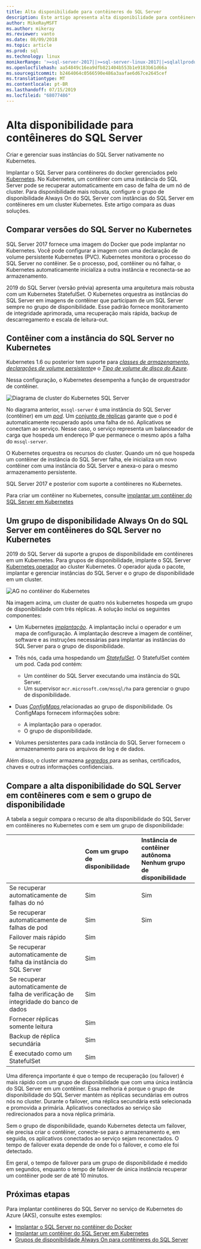 ```yaml
---
title: Alta disponibilidade para contêineres do SQL Server
description: Este artigo apresenta alta disponibilidade para contêineres do SQL Server
author: MikeRayMSFT
ms.author: mikeray
ms.reviewer: vanto
ms.date: 08/09/2018
ms.topic: article
ms.prod: sql
ms.technology: linux
monikerRange: '>=sql-server-2017||>=sql-server-linux-2017||=sqlallproducts-allversions'
ms.openlocfilehash: aa54849c16ea9dfb821404b553b1e9183b61d66a
ms.sourcegitcommit: b2464064c0566590e486a3aafae6d67ce2645cef
ms.translationtype: MT
ms.contentlocale: pt-BR
ms.lasthandoff: 07/15/2019
ms.locfileid: "68077486"
---
```

# <a name="high-availability-for-sql-server-containers"></a>Alta disponibilidade para contêineres do SQL Server

Criar e gerenciar suas instâncias do SQL Server nativamente no Kubernetes.

Implantar o SQL Server para contêineres do docker gerenciados pelo [Kubernetes](https://kubernetes.io/). No Kubernetes, um contêiner com uma instância do SQL Server pode se recuperar automaticamente em caso de falha de um nó de cluster. Para disponibilidade mais robusta, configure o grupo de disponibilidade Always On do SQL Server com instâncias do SQL Server em contêineres em um cluster Kubernetes. Este artigo compara as duas soluções.

## <a name="compare-sql-server-versions-on-kubernetes"></a>Comparar versões do SQL Server no Kubernetes

SQL Server 2017 fornece uma imagem do Docker que pode implantar no Kubernetes. Você pode configurar a imagem com uma declaração de volume persistente Kubernetes (PVC). Kubernetes monitora o processo do SQL Server no contêiner. Se o processo, pod, contêiner ou nó falhar, o Kubernetes automaticamente inicializa a outra instância e reconecta-se ao armazenamento.

2019 do SQL Server (versão prévia) apresenta uma arquitetura mais robusta com um Kubernetes StatefulSet. O Kubernetes orquestra as instâncias do SQL Server em imagens de contêiner que participam de um SQL Server sempre no grupo de disponibilidade. Esse padrão fornece monitoramento de integridade aprimorada, uma recuperação mais rápida, backup de descarregamento e escala de leitura-out.  

## <a name="container-with-sql-server-instance-on-kubernetes"></a>Contêiner com a instância do SQL Server no Kubernetes

Kubernetes 1.6 ou posterior tem suporte para [ *classes de armazenamento*](https://kubernetes.io/docs/concepts/storage/storage-classes/), [ *declarações de volume persistente*](https://kubernetes.io/docs/concepts/storage/storage-classes/#persistentvolumeclaims)e o [  *Tipo de volume de disco do Azure*](https://github.com/kubernetes/examples/tree/master/staging/volumes/azure_disk). 

Nessa configuração, o Kubernetes desempenha a função de orquestrador de contêiner. 

![Diagrama de cluster do Kubernetes SQL Server](media/tutorial-sql-server-containers-kubernetes/kubernetes-sql.png)

No diagrama anterior, `mssql-server` é uma instância do SQL Server (contêiner) em um [ *pod*](https://kubernetes.io/docs/concepts/workloads/pods/pod/). Um [conjunto de réplicas](https://kubernetes.io/docs/concepts/workloads/controllers/replicaset/) garante que o pod é automaticamente recuperado após uma falha de nó. Aplicativos se conectam ao serviço. Nesse caso, o serviço representa um balanceador de carga que hospeda um endereço IP que permanece o mesmo após a falha do `mssql-server`.

O Kubernetes orquestra os recursos do cluster. Quando um nó que hospeda um contêiner de instância do SQL Server falha, ele inicializa um novo contêiner com uma instância do SQL Server e anexa-o para o mesmo armazenamento persistente.

SQL Server 2017 e posterior com suporte a contêineres no Kubernetes.

Para criar um contêiner no Kubernetes, consulte [implantar um contêiner do SQL Server em Kubernetes](tutorial-sql-server-containers-kubernetes.md)

## <a name="a-sql-server-always-on-availability-group-on-sql-server-containers-in-kubernetes"></a>Um grupo de disponibilidade Always On do SQL Server em contêineres do SQL Server no Kubernetes

2019 do SQL Server dá suporte a grupos de disponibilidade em contêineres em um Kubernetes. Para grupos de disponibilidade, implante o SQL Server [Kubernetes operador](https://coreos.com/blog/introducing-operators.html) ao cluster Kubernetes. O operador ajuda o pacote, implantar e gerenciar instâncias do SQL Server e o grupo de disponibilidade em um cluster.

![AG no contêiner do Kubernetes](media/tutorial-sql-server-ag-containers-kubernetes/KubernetesCluster.png)

Na imagem acima, um cluster de quatro nós kubernetes hospeda um grupo de disponibilidade com três réplicas. A solução inclui os seguintes componentes:

* Um Kubernetes [ *implantação*](https://kubernetes.io/docs/concepts/workloads/controllers/deployment/). A implantação inclui o operador e um mapa de configuração. A implantação descreve a imagem de contêiner, software e as instruções necessárias para implantar as instâncias do SQL Server para o grupo de disponibilidade.

* Três nós, cada uma hospedando um [ *StatefulSet*](https://kubernetes.io/docs/concepts/workloads/controllers/statefulset/). O StatefulSet contém um pod. Cada pod contém:
  * Um contêiner do SQL Server executando uma instância do SQL Server.
  * Um supervisor `mcr.microsoft.com/mssql/ha` para gerenciar o grupo de disponibilidade.

* Duas [ *ConfigMaps* ](https://kubernetes.io/docs/tasks/configure-pod-container/configure-pod-configmap/) relacionadas ao grupo de disponibilidade. Os ConfigMaps fornecem informações sobre:
  * A implantação para o operador.
  * O grupo de disponibilidade.

 * Volumes persistentes para cada instância do SQL Server fornecem o armazenamento para os arquivos de log e de dados.

Além disso, o cluster armazena [ *segredos* ](https://kubernetes.io/docs/concepts/configuration/secret/) para as senhas, certificados, chaves e outras informações confidenciais.

## <a name="compare-sql-server-high-availability-on-containers-with-and-without-the-availability-group"></a>Compare a alta disponibilidade do SQL Server em contêineres com e sem o grupo de disponibilidade

A tabela a seguir compara o recurso de alta disponibilidade do SQL Server em contêineres no Kubernetes com e sem um grupo de disponibilidade:

| |Com um grupo de disponibilidade | Instância de contêiner autônoma<br/> Nenhum grupo de disponibilidade
|:------|:------|:------
|Se recuperar automaticamente de falhas do nó | Sim | Sim
|Se recuperar automaticamente de falhas de pod | Sim | Sim
|Failover mais rápido |Sim |
|Se recuperar automaticamente de falha da instância do SQL Server | Sim | 
|Se recuperar automaticamente de falha de verificação de integridade do banco de dados | Sim | 
|Fornecer réplicas somente leitura | Sim |
|Backup de réplica secundária | Sim | 
|É executado como um StatefulSet | Sim | 

Uma diferença importante é que o tempo de recuperação (ou failover) é mais rápido com um grupo de disponibilidade que com uma única instância do SQL Server em um contêiner. Essa melhoria é porque o grupo de disponibilidade do SQL Server mantém as réplicas secundárias em outros nós no cluster. Durante o failover, uma réplica secundária está selecionada e promovida a primária. Aplicativos conectados ao serviço são redirecionados para a nova réplica primária.

Sem o grupo de disponibilidade, quando Kubernetes detecta um failover, ele precisa criar o contêiner, conecte-se para o armazenamento e, em seguida, os aplicativos conectados ao serviço sejam reconectados. O tempo de failover exata depende de onde foi o failover, e como ele foi detectado. 

Em geral, o tempo de failover para um grupo de disponibilidade é medido em segundos, enquanto o tempo de failover de única instância recuperar um contêiner pode ser de até 10 minutos.

## <a name="next-steps"></a>Próximas etapas

Para implantar contêineres do SQL Server no serviço de Kubernetes do Azure (AKS), consulte estes exemplos:

* [Implantar o SQL Server no contêiner do Docker](sql-server-linux-configure-docker.md)
* [Implantar um contêiner do SQL Server em Kubernetes](tutorial-sql-server-containers-kubernetes.md)
* [Grupos de disponibilidade Always On para contêineres do SQL Server](sql-server-ag-kubernetes.md)

